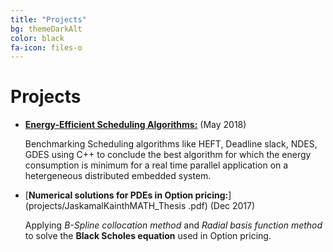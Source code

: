 ```yaml
---
title: "Projects"
bg: themeDarkAlt
color: black
fa-icon: files-o
---
```


# Projects

* [**Energy-Efficient Scheduling Algorithms:**](/projects/JaskamalKainthCS_Thesis.pdf) (May 2018)

    Benchmarking Scheduling algorithms like HEFT, Deadline slack, NDES, GDES using C++ to conclude the best algorithm for which the energy consumption is minimum for a real  time parallel application on a hetergeneous distributed embedded system.  


* [**Numerical solutions for PDEs in Option pricing:**](projects/JaskamalKainthMATH_Thesis .pdf) (Dec 2017)
    
    Applying *B-Spline collocation method* and *Radial basis function method* to solve the **Black Scholes equation** used in Option pricing.




